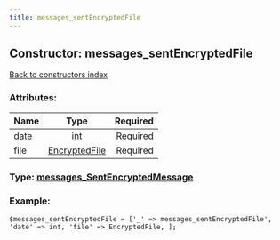 ```yaml
---
title: messages_sentEncryptedFile
---
```

## Constructor: messages\_sentEncryptedFile  
[Back to constructors index](index.md)



### Attributes:

| Name     |    Type       | Required |
|----------|:-------------:|---------:|
|date|[int](../types/int.md) | Required|
|file|[EncryptedFile](../types/EncryptedFile.md) | Required|



### Type: [messages\_SentEncryptedMessage](../types/messages_SentEncryptedMessage.md)


### Example:

```
$messages_sentEncryptedFile = ['_' => messages_sentEncryptedFile', 'date' => int, 'file' => EncryptedFile, ];
```